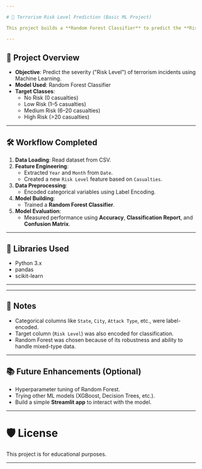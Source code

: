 ```yaml
---

# 🎯 Terrorism Risk Level Prediction (Basic ML Project)

This project builds a **Random Forest Classifier** to predict the **Risk Level** (No Risk, Low, Medium, High) of terrorism incidents based on features extracted from real-world data.

---
```


## 📑 Project Overview

- **Objective**: Predict the severity ("Risk Level") of terrorism incidents using Machine Learning.
- **Model Used**: Random Forest Classifier
- **Target Classes**:
  - No Risk (0 casualties)
  - Low Risk (1–5 casualties)
  - Medium Risk (6–20 casualties)
  - High Risk (>20 casualties)

---

## 🛠️ Workflow Completed
1. **Data Loading**: Read dataset from CSV.
2. **Feature Engineering**:
   - Extracted `Year` and `Month` from `Date`.
   - Created a new `Risk Level` feature based on `Casualties`.
3. **Data Preprocessing**:
   - Encoded categorical variables using Label Encoding.
4. **Model Building**:
   - Trained a **Random Forest Classifier**.
5. **Model Evaluation**:
   - Measured performance using **Accuracy**, **Classification Report**, and **Confusion Matrix**.

---

## 🧪 Libraries Used
- Python 3.x
- pandas
- scikit-learn

---



---

## 📌 Notes
- Categorical columns like `State`, `City`, `Attack Type`, etc., were label-encoded.
- Target column (`Risk Level`) was also encoded for classification.
- Random Forest was chosen because of its robustness and ability to handle mixed-type data.

---

## 📚 Future Enhancements (Optional)
- Hyperparameter tuning of Random Forest.
- Trying other ML models (XGBoost, Decision Trees, etc.).
- Build a simple **Streamlit app** to interact with the model.

---

# 🛡️ License
This project is for educational purposes.

---


